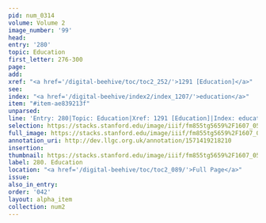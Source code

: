 ```yaml
---
pid: num_0314
volume: Volume 2
image_number: '99'
head: 
entry: '280'
topic: Education
first_letter: 276-300
page: 
add: 
xref: "<a href='/digital-beehive/toc/toc2_252/'>1291 [Education]</a>"
see: 
index: "<a href='/digital-beehive/index2/index_1207/'>education</a>"
item: "#item-ae839213f"
unparsed: 
line: 'Entry: 280|Topic: Education|Xref: 1291 [Education]|Index: education|#item-ae839213f'
selection: https://stacks.stanford.edu/image/iiif/fm855tg5659%2F1607_0566/237,272,3094,802/full/0/default.jpg
full_image: https://stacks.stanford.edu/image/iiif/fm855tg5659%2F1607_0566/full/full/0/default.jpg
annotation_uri: http://dev.llgc.org.uk/annotation/1571419218210
insertion: 
thumbnail: https://stacks.stanford.edu/image/iiif/fm855tg5659%2F1607_0566/237,272,600,180/250,/0/default.jpg
label: 280. Education
location: "<a href='/digital-beehive/toc/toc2_089/'>Full Page</a>"
issue: 
also_in_entry: 
order: '042'
layout: alpha_item
collection: num2
---
```

